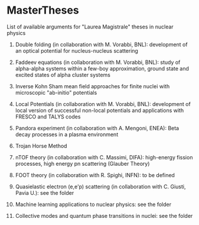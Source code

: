 # MasterTheses
List of available arguments for "Laurea Magistrale" theses in nuclear physics

1) Double folding (in collaboration with M. Vorabbi, BNL): 
  development of an optical potential for nucleus-nucleus scattering

2) Faddeev equations (in collaboration with M. Vorabbi, BNL): 
  study of alpha-alpha systems within a few-boy approximation, ground state and excited states of alpha cluster
  systems

3) Inverse Kohn Sham
  mean field approaches for finite nuclei with microscopic "ab-initio" potentials

4) Local Potentials (in collaboration with M. Vorabbi, BNL): 
  development of local version of successful non-local potentials and
  applications with FRESCO and TALYS codes

5) Pandora experiment (in collaboration with A. Mengoni, ENEA):
  Beta decay processes in a plasma environment
  
6) Trojan Horse Method

7) nTOF theory (in collaboration with C. Massimi, DIFA): high-energy fission processes, high energy
  pn scattering (Glauber Theory)

8) FOOT theory (in collaboration with R. Spighi, INFN): to be defined

9) Quasielastic electron (e,e'p) scattering (in collaboration with C. Giusti, Pavia U.): see the folder

10) Machine learning applications to nuclear physics: see the folder

11) Collective modes and quantum phase transitions in nuclei: see the folder
